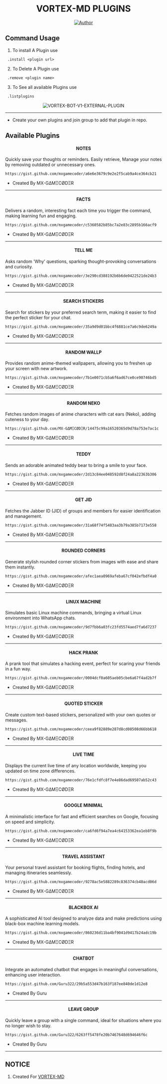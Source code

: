 <h1 align="center"> VORTEX-MD PLUGINS </h1>

<p align="center">
<a href="https://github.com/mxgamecoder/EXTERNAL-PLUGIN"><img title="Author" src="https://img.shields.io/badge/VORTEX_MD-black?style=for-the-badge&logo=Github"></a>
<p/>

 ##  Command Usage

 1. To install A Plugin use 
 ```SH
  .install <plugin url>
 ```
2. To Delete A Plugin use
 ```SH
  .remove <plugin name>
 ```
3. To See all available Plugins use
 ```SH
  .listplugins
 ```

<p align="center"> <img src="https://komarev.com/ghpvc/?username=mxgamecoder&label=Visitors%20count&color=10d9c3&style=plastic" alt="VORTEX-BOT-V1-EXTERNAL-PLUGIN" /> </p>


---

- Create your own plugins and join group to add that plugin in repo.




## Available Plugins

<h4 align="center"> NOTES </h1>

Quickly save your thoughts or reminders. Easily retrieve, Manage your notes by removing outdated or unnecessary ones.
```
https://gist.github.com/mxgamecoder/a6e6e3679c9e2e2f5cab9a4ce364cb21
```
- Created By MX-GΔMΞCØDΞR
---

<h4 align="center"> FACTS </h1>

Delivers a random, interesting fact each time you trigger the command, making learning fun and engaging.
```
https://gist.github.com/mxgamecoder/c5360582b85bc7a2e83c2895b166acf9
```
- Created By MX-GΔMΞCØDΞR
---

<h4 align="center"> TELL ME </h1>

Asks random 'Why' questions, sparking thought-provoking conversations and curiosity.
```
https://gist.github.com/mxgamecoder/3e290cd388192b6b6de0422521de24b3
```
- Created By MX-GΔMΞCØDΞR
---

<h4 align="center"> SEARCH STICKERS </h1>

Search for stickers by your preferred search term, making it easier to find the perfect sticker for your chat.
```
https://gist.github.com/mxgamecoder/35a9d9d01bbc4f6881ce7a6c9de6249a
```
- Created By MX-GΔMΞCØDΞR
---

<h4 align="center"> RANDOM WALLP </h1>

Provides random anime-themed wallpapers, allowing you to freshen up your screen with new artwork.
```
https://gist.github.com/mxgamecoder/7b1e0071cb5a6f6ad67ce0ce90746bd5
```
- Created By MX-GΔMΞCØDΞR
---

<h4 align="center"> RANDOM NEKO </h1>

Fetches random images of anime characters with cat ears (Neko), adding cuteness to your day.
```
https://gist.github.com/MX-GΔMΞCØDΞR/14475c99a16520365d9d78a753e7ac1c
```
- Created By MX-GΔMΞCØDΞR
---

<h4 align="center"> TEDDY </h1>

Sends an adorable animated teddy bear to bring a smile to your face.
```
https://gist.github.com/mxgamecoder/2d13c84ee048592d8f24a8a22363b306
```
- Created By MX-GΔMΞCØDΞR
---

<h4 align="center"> GET JID </h1>

Fetches the Jabber ID (JID) of groups and members for easier identification and management.
```
https://gist.github.com/mxgamecoder/31a68f74f5483aa3b79a385b7173e558
```
- Created By MX-GΔMΞCØDΞR
---

<h4 align="center"> ROUNDED CORNERS </h1>

Generate stylish rounded corner stickers from images with ease and share them instantly.
```
https://gist.github.com/mxgamecoder/afec1aea0969afeba67cf042efbdf4a0
```
- Created By MX-GΔMΞCØDΞR
---

<h4 align="center"> LINUX MACHINE </h1>

Simulates basic Linux machine commands, bringing a virtual Linux environment into WhatsApp chats.
```
https://gist.github.com/mxgamecoder/9d7fbb6a03fc23fd5574aed7fa6d7237
```
- Created By MX-GΔMΞCØDΞR
---

<h4 align="center"> HACK PRANK </h1>

A prank tool that simulates a hacking event, perfect for scaring your friends in a fun way.
```
https://gist.github.com/mxgamecoder/0004dcf0a605aeb05cbe6a67f4ad2b7f
```
- Created By MX-GΔMΞCØDΞR
---

<h4 align="center"> QUOTED STICKER </h1>

Create custom text-based stickers, personalized with your own quotes or messages.
```
https://gist.github.com/mxgamecoder/ceea9f82889e287d8cd08508d66bb618
```
- Created By MX-GΔMΞCØDΞR
---

<h4 align="center"> LIVE TIME </h1>

Displays the current live time of any location worldwide, keeping you updated on time zone differences.
```
https://gist.github.com/mxgamecoder/76e1cfdfc8f7e4e86dad69507ab52c43
```
- Created By MX-GΔMΞCØDΞR
---

<h4 align="center"> GOOGLE MINIMAL </h1>

A minimalistic interface for fast and efficient searches on Google, focusing on speed and simplicity.
```
https://gist.github.com/mxgamecoder/ca6fd6f94a7ea4c64153362ea1eb8f9b
```
- Created By MX-GΔMΞCØDΞR
---

<h4 align="center"> TRAVEL ASSISTANT </h1>

Your personal travel assistant for booking flights, finding hotels, and managing itineraries seamlessly.
```
https://gist.github.com/mxgamecoder/9278ac5e5882289c836374cb40acd06d
```
- Created By MX-GΔMΞCØDΞR
---

<h4 align="center"> BLACKBOX AI </h1>

A sophisticated AI tool designed to analyze data and make predictions using black-box machine learning models.
```
https://gist.github.com/mxgamecoder/860236d11ba4bf9041d9417b24adc19b
```
- Created By MX-GΔMΞCØDΞR
---

<h4 align="center"> CHATBOT </h1>

Integrate an automated chatbot that engages in meaningful conversations, enhancing user interaction.
```
https://gist.github.com/Guru322/29b5a553d47b163f187ee840de1d12e8
```
- Created By Guru
---

<h4 align="center"> LEAVE GROUP </h1>

Quickly leave a group with a single command, ideal for situations where you no longer wish to stay.
```
https://gist.github.com/Guru322/6263ff5478fe20b7467648d694646f6c
```
- Created By Guru
---


## NOTICE

1. Created For [VORTEX-MD](https://github.com/mxgamecoder/VORTEX-MD)

